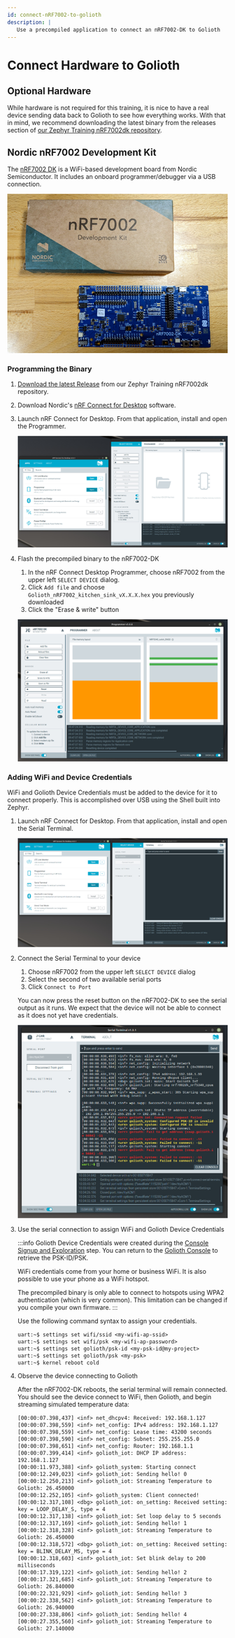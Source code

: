 ```yaml
---
id: connect-nRF7002-to-golioth
description: |
   Use a precompiled application to connect an nRF7002-DK to Golioth
---
```


# Connect Hardware to Golioth

## Optional Hardware

While hardware is not required for this training, it is nice to have a real
device sending data back to Golioth to see how everything works. With that in
mind, we recommend downloading the latest binary from the releases section of
[our Zephyr Training nRF7002dk
repository](https://github.com/golioth/zephyr-training-nrf7002dk).

## Nordic nRF7002 Development Kit

The [nRF7002
DK](https://www.nordicsemi.com/Products/Development-hardware/nRF7002-DK) is a
WiFi-based development board from Nordic Semiconductor. It includes an onboard
programmer/debugger via a USB connection.

![Nordic nRF7002 DK](./assets/nrf7002dk-with-box.jpg)

### Programming the Binary

1. [Download the latest Release](https://github.com/golioth/zephyr-training-nrf7002dk/releases/latest) from our Zephyr Training nRF7002dk
   repository.

2. Download Nordic's [nRF Connect for
   Desktop](https://www.nordicsemi.com/Products/Development-tools/nRF-Connect-for-desktop)
   software.

3. Launch nRF Connect for Desktop. From that application, install and open the
   Programmer.

    ![Nordic nRF Connect for Desktop launch the Programmer](./assets/nrf-connect-desktop-programmer-launch.jpg)

4. Flash the precompiled binary to the nRF7002-DK

    1. In the nRF Connect Desktop Programmer, choose nRF7002 from the upper left
       `SELECT DEVICE` dialog.
    2. Click `Add file` and choose `Golioth_nRF7002_kitchen_sink_vX.X.X.hex` you
       previously downloaded
    3. Click the "Erase & write" button

    ![Nordic nRF Connect for Desktop Programmer after flashing firmware](./assets/nrf-connect-desktop-programmer-after-flashing.jpg)

### Adding WiFi and Device Credentials

WiFi and Golioth Device Credentials must be added to the device for it to
connect properly. This is accomplished over USB using the Shell built into
Zephyr.

1. Launch nRF Connect for Desktop. From that application, install and open the
   Serial Terminal.

    ![Nordic nRF Connect for Desktop launch the Serial Terminal](./assets/nrf-connect-desktop-serial-terminal-launch.jpg)

2. Connect the Serial Terminal to your device

    1. Choose nRF7002 from the upper left `SELECT DEVICE` dialog
    2. Select the second of two available serial ports
    3. Click `Connect to Port`

    You can now press the reset button on the nRF7002-DK to see the serial
    output as it runs. We expect that the device will not be able to connect as
    it does not yet have credentials.

    ![Nordic nRF Connect for Desktop Serial Terminal connected](./assets/nrf-connect-desktop-serial-terminal-connected.jpg)

3. Use the serial connection to assign WiFi and Golioth Device Credentials

    :::info
    Golioth Device Credentials were created during the [Console Signup and
    Exploration](./02-signup.md) step. You can return to the [Golioth
    Console](https://console.golioth.io/) to retrieve the PSK-ID/PSK.

    WiFi credentials come from your home or business WiFi. It is also possible
    to use your phone as a WiFi hotspot.

    The precompiled binary is only
    able to connect to hotspots using WPA2 authentication (which is very
    common). This limitation can be changed if you compile your own firmware.
    :::

    Use the following command syntax to assign your credentials.

    ```
    uart:~$ settings set wifi/ssid <my-wifi-ap-ssid>
    uart:~$ settings set wifi/psk <my-wifi-ap-password>
    uart:~$ settings set golioth/psk-id <my-psk-id@my-project>
    uart:~$ settings set golioth/psk <my-psk>
    uart:~$ kernel reboot cold
    ```

4. Observe the device connecting to Golioth

    After the nRF7002-DK reboots, the serial terminal will remain connected. You
    should see the device connect to WiFi, then Golioth, and begin streaming
    simulated temperature data:

    ```
    [00:00:07.398,437] <inf> net_dhcpv4: Received: 192.168.1.127
    [00:00:07.398,559] <inf> net_config: IPv4 address: 192.168.1.127
    [00:00:07.398,559] <inf> net_config: Lease time: 43200 seconds
    [00:00:07.398,590] <inf> net_config: Subnet: 255.255.255.0
    [00:00:07.398,651] <inf> net_config: Router: 192.168.1.1
    [00:00:07.399,414] <inf> golioth_iot: DHCP IP address: 192.168.1.127
    [00:00:11.973,388] <inf> golioth_system: Starting connect
    [00:00:12.249,023] <inf> golioth_iot: Sending hello! 0
    [00:00:12.250,213] <inf> golioth_iot: Streaming Temperature to Golioth: 26.450000
    [00:00:12.252,105] <inf> golioth_system: Client connected!
    [00:00:12.317,108] <dbg> golioth_iot: on_setting: Received setting: key = LOOP_DELAY_S, type = 4
    [00:00:12.317,138] <inf> golioth_iot: Set loop delay to 5 seconds
    [00:00:12.317,169] <inf> golioth_iot: Sending hello! 1
    [00:00:12.318,328] <inf> golioth_iot: Streaming Temperature to Golioth: 26.450000
    [00:00:12.318,572] <dbg> golioth_iot: on_setting: Received setting: key = BLINK_DELAY_MS, type = 4
    [00:00:12.318,603] <inf> golioth_iot: Set blink delay to 200 milliseconds
    [00:00:17.319,122] <inf> golioth_iot: Sending hello! 2
    [00:00:17.321,685] <inf> golioth_iot: Streaming Temperature to Golioth: 26.840000
    [00:00:22.321,929] <inf> golioth_iot: Sending hello! 3
    [00:00:22.338,562] <inf> golioth_iot: Streaming Temperature to Golioth: 26.940000
    [00:00:27.338,806] <inf> golioth_iot: Sending hello! 4
    [00:00:27.355,560] <inf> golioth_iot: Streaming Temperature to Golioth: 27.140000
    ```
